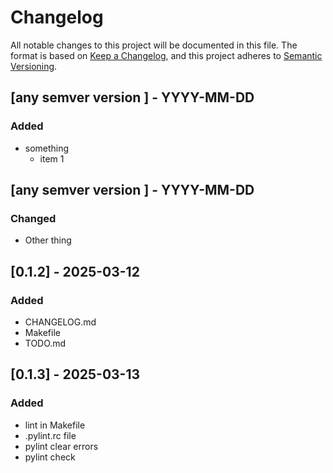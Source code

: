 # Changelog
All notable changes to this project will be documented in this file.
The format is based on [Keep a Changelog](https://keepachangelog.com/en/1.0.0/),
and this project adheres to [Semantic Versioning](https://semver.org/spec/v2.0.0.html).

## [any semver version ] - YYYY-MM-DD
### Added
- something
    - item 1
## [any semver version ] - YYYY-MM-DD
### Changed
- Other thing
## [0.1.2] - 2025-03-12
### Added
  - CHANGELOG.md
  - Makefile
  - TODO.md
## [0.1.3] - 2025-03-13
### Added
  - lint in Makefile
  - .pylint.rc file
  - pylint clear errors
  - pylint check 
